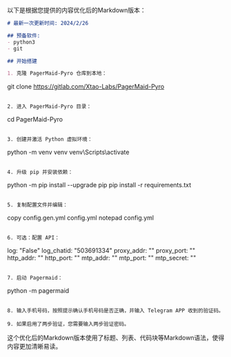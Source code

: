 以下是根据您提供的内容优化后的Markdown版本：

```markdown
# 最新一次更新时间: 2024/2/26

## 预备软件:
- python3
- git 

## 开始搭建

1. 克隆 PagerMaid-Pyro 仓库到本地：
   ```
   git clone https://gitlab.com/Xtao-Labs/PagerMaid-Pyro 
   ```

2. 进入 PagerMaid-Pyro 目录：
   ```
   cd PagerMaid-Pyro
   ```

3. 创建并激活 Python 虚拟环境：
   ```
   python -m venv venv
   venv\Scripts\activate
   ```

4. 升级 pip 并安装依赖：
   ```
   python -m pip install --upgrade pip
   pip install -r requirements.txt
   ```

5. 复制配置文件并编辑：
   ```
   copy config.gen.yml config.yml
   notepad config.yml
   ```

6. 可选：配置 API：
   ```
   log: "False"
   log_chatid: "503691334"
   proxy_addr: ""
   proxy_port: ""
   http_addr: ""
   http_port: ""
   mtp_addr: ""
   mtp_port: ""
   mtp_secret: ""
   ```

7. 启动 Pagermaid：
   ```
   python -m pagermaid
   ```

8. 输入手机号码，按照提示确认手机号码是否正确，并输入 Telegram APP 收到的验证码。

9. 如果启用了两步验证，您需要输入两步验证密码。
```

这个优化后的Markdown版本使用了标题、列表、代码块等Markdown语法，使得内容更加清晰易读。
